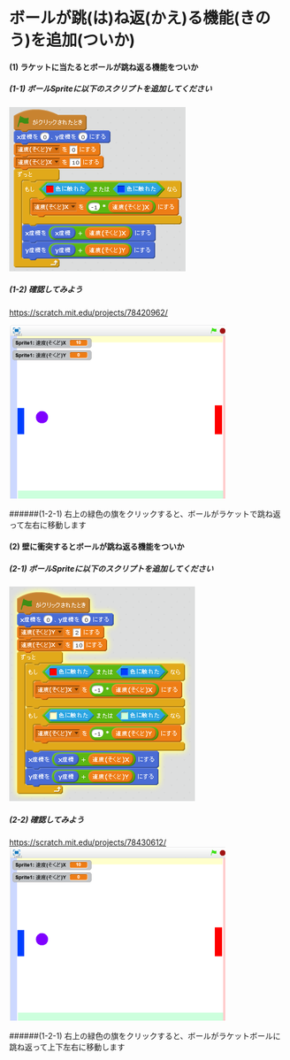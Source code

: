 # ボールが跳(は)ね返(かえ)る機能(きのう)を追加(ついか)

#### (1) ラケットに当たるとボールが跳ね返る機能をついか

##### (1-1) ボールSpriteに以下のスクリプトを追加してください
![](ball_script_002b.png)

##### (1-2) 確認してみよう
https://scratch.mit.edu/projects/78420962/

![](bouncing_scratch_001.png)

######(1-2-1) 右上の緑色の旗をクリックすると、ボールがラケットで跳ね返って左右に移動します


#### (2) 壁に衝突するとボールが跳ね返る機能をついか
##### (2-1) ボールSpriteに以下のスクリプトを追加してください
![](racket_script_003a.png)

##### (2-2) 確認してみよう
https://scratch.mit.edu/projects/78430612/
![](bouncing_scratch_001.png)

######(1-2-1) 右上の緑色の旗をクリックすると、ボールがラケットボールに跳ね返って上下左右に移動します